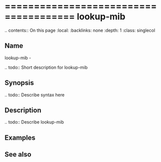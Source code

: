

======================================
lookup-mib
======================================

.. contents:: On this page
    :local:
    :backlinks: none
    :depth: 1
    :class: singlecol

Name
----
lookup-mib - 

.. todo::
    Short description for lookup-mib

Synopsis
--------
.. todo::
   Describe syntax here

Description
-----------
.. todo::
    Describe lookup-mib

Examples
--------

See also
--------


